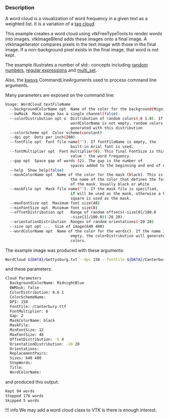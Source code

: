 ### Description
A word cloud is a visualization of word frequency in a given text as a weighted list. It is a variation of a [tag cloud](https://en.wikipedia.org/wiki/Tag_cloud).

This example creates a word cloud using vtkFreeTypeTools to render words into images. vtkImageBlend adds these images onto a final image. A vtkImageIterator compares pixels in the text image with those in the final image. If a non-background pixel exists in the final image, that word is not kept.

The example illustrates a number of std:: concepts including [random numbers](http://www.cplusplus.com/reference/random/), [regular expressions](http://www.cplusplus.com/reference/regex/) and [multi_set](http://www.cplusplus.com/reference/set/multiset/).

Also, the [kwsys](https://gitlab.kitware.com/utils/kwsys) CommandLineArguments  used to process command line arguments.

Many parameters are exposed on the command line:
```bash
Usage: WordCloud textFileName 
  --backgroundColorName opt  Name of the color for the background(MignightBlue)
  --bwMask  Mask image has a single channel(false).
  --colorDistribution opt o  Distribution of random colors(.6 1.0). If
                             wordColorName is not empty, random colors are
                             generated with this distribution
  --colorScheme opt  Color scheme(constant)
  --dpi opt  Dots per inch(200)
  --fontFile opt  Font file name(""). If fontFileName is empty, the
                             built-in Arial font is used.
  --fontMultiplier opt  Font multiplier(6). This final FontSize is this
                             value * the word frequency.
  --gap opt  Space gap of words (2). The gap is the number of
                             spaces added to the beginning and end of each word
  --help  Show help(false)
  --maskColorName opt  Name of the color for the mask (black). This is
                             the name of the color that defines the foreground
                             of the mask. Usually black or white
  --maskFile opt  Mask file name(""). If the mask file is specified,
                             if will be used as the mask, otherwise a black
                             square is used as the mask.
  --maxFontSize opt  Maximum font size(48)
  --minFontSize opt  Minimum font size(8)
  --offsetDistribution opt   Range of random offsets(-size[0]/100.0
                             -size{1]/100.0)(-20 20).
  --orientationDistribution  Ranges of random orientations(-20 20)
  --size opt opt ...  Size of image(640 480)
  --wordColorName opt  Name of the color for the words(). If the name is
                             empty, the colorDistribution will generate random
                             colors.
```
The example image was produced with these arguments:
```bash
WordCloud ${DATA}/Gettysburg.txt --dpi 150 --fontFile ${DATA}/Canterbury.ttf
```
and these parameters:
```bash
Cloud Parameters
  BackgroundColorName: MidnightBlue
  BWMask: false
  ColorDistribution: 0.6 1
  ColorSchemeName: 
  DPI: 150
  FontFile: /Canterbury.ttf
  FontMultiplier: 6
  Gap: 2
  MaskColorName: black
  MaskFile: 
  MinFontSize: 12
  MaxFontSize: 48
  OffsetDistribution: -6 4
  OrientationDistribution: -20 20
  Orientations: 
  ReplacementPairs: 
  Sizes: 640 480
  StopWords: 
  Title: 
  WordColorName: 
```
and produced this output:
```bash
Kept 94 words
Stopped 178 words
Skipped 5 words
```

!!! info
    We may add a word cloud class to VTK is there is enough interest.
